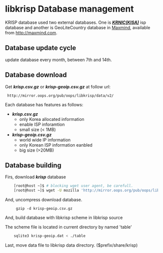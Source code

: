 libkrisp Database management
===

KRISP database used two external databases. One is ***[KRNIC(KISA)](http://kisa.or.kr)*** isp database and another is GeoLiteCountry database in [Maxmind](http://maxmind.com), available from http://maxmind.com.

## Database update cycle

update database every month, between 7th and 14th.


## Database download

Get ***krisp.csv.gz*** or ***krisp-geoip.csv.gz*** at follow url:

     http://mirror.oops.org/pub/oops/libkrisp/data/v2/

Each database has features as follows:

 * ***krisp.csv.gz***
   * only Korea allocated information
   * enable ISP inforamtion
   * small size (< 1MB)
 * ***krisp-geoip.csv.gz***
   * world wide IP information
   * only Korean ISP information eanbled
   * big size (>20MB)

## Database building

Firs, download ***krisp*** database

```bash
    [root@host ~]$ # blocking wget user agent, be carefull.
    [root@host ~]$ wget -U mozilla 'http://mirror.oops.org/pub/oops/libkrisp/data/v2/krisp-geoip.csv.gz`
```

And, uncompress download database.

```base
     gzip -d krisp-geoip.csv.gz
```

And, build database with libkrisp scheme in libkrisp source

The scheme file is located in current directory by named 'table'

```bash
    sqlite3 krisp-geoip.dat < ./table
```

Last, move data file to libkrisp data directory. ($prefix/share/krisp)
